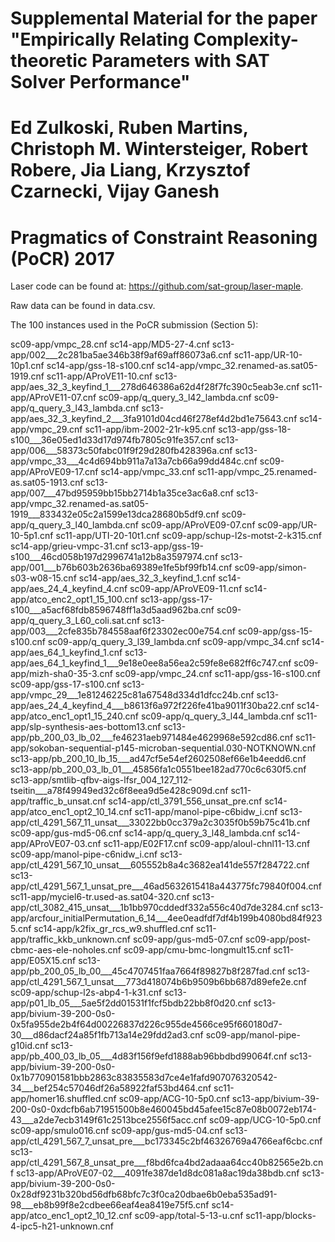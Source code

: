 # Supplemental Material for the paper "Empirically Relating Complexity-theoretic Parameters with SAT Solver Performance"
# Ed Zulkoski, Ruben Martins, Christoph M. Wintersteiger, Robert Robere, Jia Liang, Krzysztof Czarnecki, Vijay Ganesh
# Pragmatics of Constraint Reasoning (PoCR) 2017

Laser code can be found at: https://github.com/sat-group/laser-maple.

Raw data can be found in data.csv.

The 100 instances used in the PoCR submission (Section 5):

sc09-app/vmpc_28.cnf
sc14-app/MD5-27-4.cnf
sc13-app/002___2c281ba5ae346b38f9af69aff86073a6.cnf
sc11-app/UR-10-10p1.cnf
sc14-app/gss-18-s100.cnf
sc14-app/vmpc_32.renamed-as.sat05-1919.cnf
sc11-app/AProVE11-10.cnf
sc13-app/aes_32_3_keyfind_1___278d646386a62d4f28f7fc390c5eab3e.cnf
sc11-app/AProVE11-07.cnf
sc09-app/q_query_3_l42_lambda.cnf
sc09-app/q_query_3_l43_lambda.cnf
sc13-app/aes_32_3_keyfind_2___3fa9101d04cd46f278ef4d2bd1e75643.cnf
sc14-app/vmpc_29.cnf
sc11-app/ibm-2002-21r-k95.cnf
sc13-app/gss-18-s100___36e05ed1d33d17d974fb7805c91fe357.cnf
sc13-app/006___58373c50fabc01f9f29d280fb428396a.cnf
sc13-app/vmpc_33___4c4d694bb911a7a13a7cb66a99dd484c.cnf
sc09-app/AProVE09-17.cnf
sc14-app/vmpc_33.cnf
sc11-app/vmpc_25.renamed-as.sat05-1913.cnf
sc13-app/007___47bd95959bb15bb2714b1a35ce3ac6a8.cnf
sc13-app/vmpc_32.renamed-as.sat05-1919___833432e05c2a1599e13dca28680b5df9.cnf
sc09-app/q_query_3_l40_lambda.cnf
sc09-app/AProVE09-07.cnf
sc09-app/UR-10-5p1.cnf
sc11-app/UTI-20-10t1.cnf
sc09-app/schup-l2s-motst-2-k315.cnf
sc14-app/grieu-vmpc-31.cnf
sc13-app/gss-19-s100___46cd058b197d2996741a12b8a3597974.cnf
sc13-app/001___b76b603b2636ba69389e1fe5bf99fb14.cnf
sc09-app/simon-s03-w08-15.cnf
sc14-app/aes_32_3_keyfind_1.cnf
sc14-app/aes_24_4_keyfind_4.cnf
sc09-app/AProVE09-11.cnf
sc14-app/atco_enc2_opt1_15_100.cnf
sc13-app/gss-17-s100___a5acf68fdb8596748ff1a3d5aad962ba.cnf
sc09-app/q_query_3_L60_coli.sat.cnf
sc13-app/003___2cfe835b784558aaf6f23302ec00e754.cnf
sc09-app/gss-15-s100.cnf
sc09-app/q_query_3_l39_lambda.cnf
sc09-app/vmpc_34.cnf
sc14-app/aes_64_1_keyfind_1.cnf
sc13-app/aes_64_1_keyfind_1___9e18e0ee8a56ea2c59fe8e682ff6c747.cnf
sc09-app/mizh-sha0-35-3.cnf
sc09-app/vmpc_24.cnf
sc11-app/gss-16-s100.cnf
sc09-app/gss-17-s100.cnf
sc13-app/vmpc_29___1e81246225c81a67548d334d1dfcc24b.cnf
sc13-app/aes_24_4_keyfind_4___b8613f6a972f226fe41ba9011f30ba22.cnf
sc14-app/atco_enc1_opt1_15_240.cnf
sc09-app/q_query_3_l44_lambda.cnf
sc11-app/slp-synthesis-aes-bottom13.cnf
sc13-app/pb_200_03_lb_02___fe46231aeb971484e4629968e592cd86.cnf
sc11-app/sokoban-sequential-p145-microban-sequential.030-NOTKNOWN.cnf
sc13-app/pb_200_10_lb_15___ad47cf5e54ef2602508ef66e1b4eedd6.cnf
sc13-app/pb_200_03_lb_01___45856fa1c0551bee182ad770c6c630f5.cnf
sc13-app/smtlib-qfbv-aigs-lfsr_004_127_112-tseitin___a78f49949ed32c6f8eea9d5e428c909d.cnf
sc11-app/traffic_b_unsat.cnf
sc14-app/ctl_3791_556_unsat_pre.cnf
sc14-app/atco_enc1_opt2_10_14.cnf
sc11-app/manol-pipe-c6bidw_i.cnf
sc13-app/ctl_4291_567_11_unsat___33022bb0cc379a2c3035f0b59b75c41b.cnf
sc09-app/gus-md5-06.cnf
sc14-app/q_query_3_l48_lambda.cnf
sc14-app/AProVE07-03.cnf
sc11-app/E02F17.cnf
sc09-app/aloul-chnl11-13.cnf
sc09-app/manol-pipe-c6nidw_i.cnf
sc13-app/ctl_4291_567_10_unsat___605552b8a4c3682ea141de557f284722.cnf
sc13-app/ctl_4291_567_1_unsat_pre___46ad5632615418a443775fc79840f004.cnf
sc11-app/myciel6-tr.used-as.sat04-320.cnf
sc13-app/ctl_3082_415_unsat___1b1bb970cddedf332a556c40d7de3284.cnf
sc13-app/arcfour_initialPermutation_6_14___4ee0eadfdf7df4b199b4080bd84f9235.cnf
sc14-app/k2fix_gr_rcs_w9.shuffled.cnf
sc11-app/traffic_kkb_unknown.cnf
sc09-app/gus-md5-07.cnf
sc09-app/post-cbmc-aes-ele-noholes.cnf
sc09-app/cmu-bmc-longmult15.cnf
sc11-app/E05X15.cnf
sc13-app/pb_200_05_lb_00___45c4707451faa7664f89827b8f287fad.cnf
sc13-app/ctl_4291_567_1_unsat___773d418074b6b9509b6bb687d89efe2e.cnf
sc09-app/schup-l2s-abp4-1-k31.cnf
sc13-app/p01_lb_05___5ae5f2dd01531f1fcf5bdb22bb8f0d20.cnf
sc13-app/bivium-39-200-0s0-0x5fa955de2b4f64d00226837d226c955de4566ce95f660180d7-30___d86dacf24a85f1fb713a14e29fdd2ad3.cnf
sc09-app/manol-pipe-g10id.cnf
sc13-app/pb_400_03_lb_05___4d83f156f9efd1888ab96bbdbd99064f.cnf
sc13-app/bivium-39-200-0s0-0x1b770901581bbb2863c83835583d7ce4e1fafd907076320542-34___bef254c57046df26a58922faf53bd464.cnf
sc11-app/homer16.shuffled.cnf
sc09-app/ACG-10-5p0.cnf
sc13-app/bivium-39-200-0s0-0xdcfb6ab71951500b8e460045bd45afee15c87e08b0072eb174-43___a2de7ecb3149f61c2513bce2556f5acc.cnf
sc09-app/UCG-10-5p0.cnf
sc09-app/smulo016.cnf
sc09-app/gus-md5-04.cnf
sc13-app/ctl_4291_567_7_unsat_pre___bc173345c2bf46326769a4766eaf6cbc.cnf
sc13-app/ctl_4291_567_8_unsat_pre___f8bd6fca4bd2adaaa64cc40b82565e2b.cnf
sc13-app/AProVE07-02___4091fe387de1d8dc081a8ac19da38bdb.cnf
sc13-app/bivium-39-200-0s0-0x28df9231b320bd56dfb68bfc7c3f0ca20dbae6b0eba535ad91-98___eb8b99f8e2cdbee66eaf4ea8419e75f5.cnf
sc14-app/atco_enc1_opt2_10_12.cnf
sc09-app/total-5-13-u.cnf
sc11-app/blocks-4-ipc5-h21-unknown.cnf
